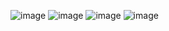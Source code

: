 ![image](https://github.com/user-attachments/assets/d6a5aac0-506b-4133-a818-e133912ce2f8)
![image](https://github.com/user-attachments/assets/668425a5-abc9-4bfe-9d54-b6ceb3b71aee)
![image](https://github.com/user-attachments/assets/db6861e1-b141-49ce-8e25-6b58182e25c3)
![image](https://github.com/user-attachments/assets/20e6eee1-42a3-42e9-a936-e276de138b28)
